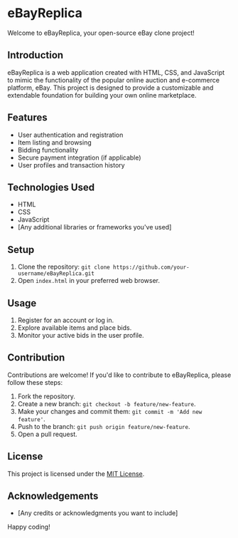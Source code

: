# eBayReplica

Welcome to eBayReplica, your open-source eBay clone project!

## Introduction

eBayReplica is a web application created with HTML, CSS, and JavaScript to mimic the functionality of the popular online auction and e-commerce platform, eBay. This project is designed to provide a customizable and extendable foundation for building your own online marketplace.

## Features

- User authentication and registration
- Item listing and browsing
- Bidding functionality
- Secure payment integration (if applicable)
- User profiles and transaction history

## Technologies Used

- HTML
- CSS
- JavaScript
- [Any additional libraries or frameworks you've used]

## Setup

1. Clone the repository: `git clone https://github.com/your-username/eBayReplica.git`
2. Open `index.html` in your preferred web browser.

## Usage

1. Register for an account or log in.
2. Explore available items and place bids.
3. Monitor your active bids in the user profile.

## Contribution

Contributions are welcome! If you'd like to contribute to eBayReplica, please follow these steps:

1. Fork the repository.
2. Create a new branch: `git checkout -b feature/new-feature`.
3. Make your changes and commit them: `git commit -m 'Add new feature'`.
4. Push to the branch: `git push origin feature/new-feature`.
5. Open a pull request.

## License

This project is licensed under the [MIT License](LICENSE).

## Acknowledgements

- [Any credits or acknowledgments you want to include]

Happy coding!

